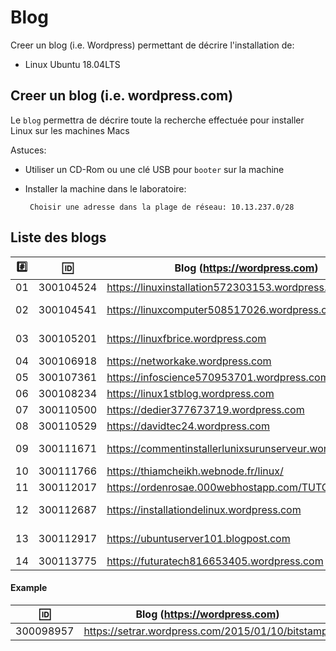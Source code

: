 
# Blog


Creer un blog (i.e. Wordpress) permettant de décrire l'installation de:

* Linux Ubuntu 18.04LTS

## Creer un blog (i.e. wordpress.com)

Le `blog` permettra de décrire toute la recherche effectuée pour installer Linux sur les machines Macs

Astuces: 

* Utiliser un CD-Rom ou une clé USB pour `booter` sur la machine

* Installer la machine dans le laboratoire:

       Choisir une adresse dans la plage de réseau: 10.13.237.0/28
       
## Liste des blogs

|:hash:| :id:      |   Blog (https://wordpress.com)                                 | Serveur      |
|------|-----------|----------------------------------------------------------------|--------------|
| 01   | 300104524 | https://linuxinstallation572303153.wordpress.com               | 10.13.237.19 |
| 02   | 300104541 | https://linuxcomputer508517026.wordpress.com                   | 10.13.237.41 :warning: |       
| 03   | 300105201 | https://linuxfbrice.wordpress.com                              | 10.13.237.78 :warning: |
| 04   | 300106918 | https://networkake.wordpress.com                               | 10.13.237.18 |
| 05   | 300107361 | https://infoscience570953701.wordpress.com                     | 10.13.237.99 |
| 06   | 300108234 | https://linux1stblog.wordpress.com                             | 10.13.237.55 |
| 07   | 300110500 | https://dedier377673719.wordpress.com                          | 10.13.237.75 |
| 08   | 300110529 | https://davidtec24.wordpress.com                               | 10.13.237.80 |
| 09   | 300111671 | https://commentinstallerlunixsurunserveur.wordpress.com/       | 10.13.237.63 :warning: |
| 10   | 300111766 | https://thiamcheikh.webnode.fr/linux/                          | 10.13.237.66 |
| 11   | 300112017 | https://ordenrosae.000webhostapp.com/TUTORIELS/                | 10.13.237.60 |
| 12   | 300112687 | https://installationdelinux.wordpress.com                      | 10.13.237.87 :warning: |
| 13   | 300112917 | https://ubuntuserver101.blogpost.com                           | 10.13.237.79 :bangbang: |
| 14   | 300113775 | https://futuratech816653405.wordpress.com                      | 10.13.237.77 |

#### Example

| :id:      |   Blog (https://wordpress.com)                          |
|-----------|---------------------------------------------------------|
| 300098957 | https://setrar.wordpress.com/2015/01/10/bitstamp/       | 


